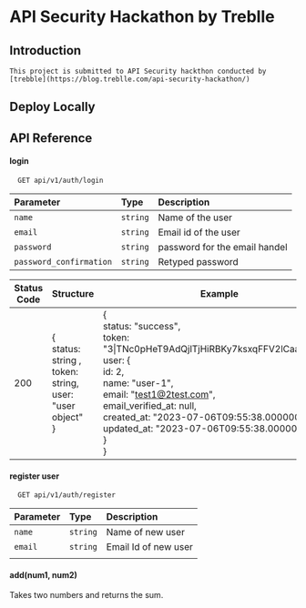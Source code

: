 
# API Security Hackathon by Treblle
## Introduction
    This project is submitted to API Security hackthon conducted by [trebble](https://blog.treblle.com/api-security-hackathon/)




## Deploy Locally






## API Reference

#### login

```http
  GET api/v1/auth/login
```

| Parameter | Type     | Description                |
| :-------- | :------- | :------------------------- |
| `name` | `string` | Name of the user |
| `email` | `string` | Email id of the user  |
| `password` | `string` | password for the email handel  |
| `password_confirmation` | `string` | Retyped password |

| Status Code | Structure | Example |
| ---------- |--------- | ------ |
| 200 | { <br> status: string , <br> token: string, <br> user: <br> "user object" <br>} | {<br>status: "success",<br>token: "3\|TNc0pHeT9AdQjlTjHiRBKy7ksxqFFV2lCaahuC6T",<br>user: {<br> id: 2, <br>name: "user-1",<br>email: "test1@2test.com",<br>email_verified_at: null,<br>created_at: "2023-07-06T09:55:38.000000Z",<br>updated_at: "2023-07-06T09:55:38.000000Z"<br>}<br>} |



#### register user

```http
  GET api/v1/auth/register
```

| Parameter | Type     | Description                       |
| :-------- | :------- | :-------------------------------- |
| `name`      | `string` | Name of new user |
| `email`      | `string` | Email Id of new user |
| | | |
#### add(num1, num2)

Takes two numbers and returns the sum.

